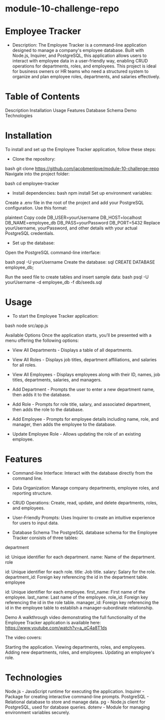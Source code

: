 # module-10-challenge-repo

# Employee Tracker
- Description:
The Employee Tracker is a command-line application designed to manage a company's employee database. Built with Node.js, Inquirer, and PostgreSQL, this application allows users to interact with employee data in a user-friendly way, enabling CRUD operations for departments, roles, and employees. This project is ideal for business owners or HR teams who need a structured system to organize and plan employee roles, departments, and salaries effectively.

# Table of Contents
Description
Installation
Usage
Features
Database Schema
Demo
Technologies

# Installation
To install and set up the Employee Tracker application, follow these steps:

- Clone the repository:

bash
git clone https://github.com/jacobmenlove/module-10-challenge-repo
Navigate into the project folder:

bash
cd employee-tracker

- Install dependencies:
bash
npm install
Set up environment variables:

Create a .env file in the root of the project and add your PostgreSQL configuration. Use this format:

plaintext
Copy code
DB_USER=yourUsername
DB_HOST=localhost
DB_NAME=employee_db
DB_PASS=yourPassword
DB_PORT=5432
Replace yourUsername, yourPassword, and other details with your actual PostgreSQL credentials.

- Set up the database:

Open the PostgreSQL command-line interface:

bash
psql -U yourUsername
Create the database:
sql
CREATE DATABASE employee_db;

Run the seed file to create tables and insert sample data:
bash
psql -U yourUsername -d employee_db -f db/seeds.sql

# Usage

- To start the Employee Tracker application:

bash
node src/app.js

Available Options
Once the application starts, you’ll be presented with a menu offering the following options:

- View All Departments - Displays a table of all departments.

- View All Roles - Displays job titles, department affiliations, and salaries for all roles.

- View All Employees - Displays employees along with their ID, names, job titles, departments, salaries, and managers.

- Add Department - Prompts the user to enter a new department name, then adds it to the database.

- Add Role - Prompts for role title, salary, and associated department, then adds the role to the database.

- Add Employee - Prompts for employee details including name, role, and manager, then adds the employee to the database.

- Update Employee Role - Allows updating the role of an existing employee.

# Features

- Command-line Interface: Interact with the database directly from the command line.

- Data Organization: Manage company departments, employee roles, and reporting structure.

- CRUD Operations: Create, read, update, and delete departments, roles, and employees.

- User-Friendly Prompts: Uses Inquirer to create an intuitive experience for users to input data.

- Database Schema
The PostgreSQL database schema for the Employee Tracker consists of three tables:

department

id: Unique identifier for each department.
name: Name of the department.
role

id: Unique identifier for each role.
title: Job title.
salary: Salary for the role.
department_id: Foreign key referencing the id in the department table.
employee

id: Unique identifier for each employee.
first_name: First name of the employee.
last_name: Last name of the employee.
role_id: Foreign key referencing the id in the role table.
manager_id: Foreign key referencing the id in the employee table to establish a manager-subordinate relationship.

Demo
A walkthrough video demonstrating the full functionality of the Employee Tracker application is available here: https://www.youtube.com/watch?v=a_qC4a8T1ds 

The video covers:

Starting the application.
Viewing departments, roles, and employees.
Adding new departments, roles, and employees.
Updating an employee's role.

# Technologies
Node.js - JavaScript runtime for executing the application.
Inquirer - Package for creating interactive command-line prompts.
PostgreSQL - Relational database to store and manage data.
pg - Node.js client for PostgreSQL, used for database queries.
dotenv - Module for managing environment variables securely.